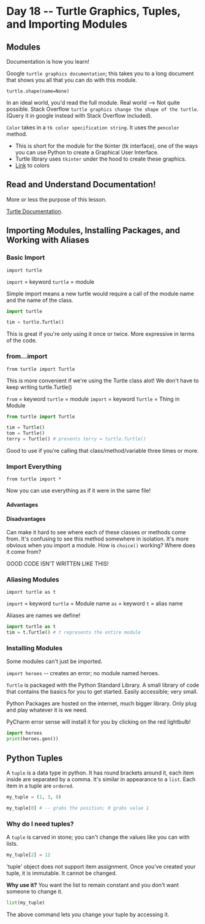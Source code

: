 # Day 18 -- Turtle Graphics, Tuples, and Importing Modules

## Modules

Documentation is how you learn!

Google `turtle graphics documentation`; this takes you to a long document that shows you all that you can do with this module.

`turtle.shape(name=None)`

In an ideal world, you'd read the full module. Real world --> Not quite possible. Stack Overflow `turtle graphics change the shape of the turtle`. (Query it in google instead with Stack Overflow included).

`Color` takes in a `tk color specification string`. It uses the `pencolor` method.
- This is short for the module for the tkinter (tk interface), one of the ways you can use Python to create a Graphical User Interface.
- Turtle library uses `tkinter` under the hood to create these graphics.
- [Link](https://trinket.io/docs/colors) to colors

## Read and Understand Documentation!

More or less the purpose of this lesson.

[Turtle Documentation](https://docs.python.org/3/library/turtle.html).

## Importing Modules, Installing Packages, and Working with Aliases

### Basic Import

`import turtle`

`import` = keyword
`turtle` = module

Simple import means a new turtle would require a call of the module name and the name of the class.

```py
import turtle

tim = turtle.Turtle()
```

This is great if you're only using it once or twice. More expressive in terms of the code.

### from...import

`from turtle import Turtle`

This is more convenient if we're using the Turtle class alot! We don't have to keep writing turtle.Turtle()

`from` = keyword
`turtle` = module
`import` = keyword
`Turtle` = Thing in Module

```py
from turtle import Turtle

tim = Turtle()
tom = Turtle()
terry = Turtle() # prevents terry = turtle.Turtle()
```

Good to use if you're calling that class/method/variable three times or more.

### Import Everything

`from turtle import *`

Now you can use everything as if it were in the same file!

#### Advantages


#### Disadvantages

Can make it hard to see where each of these classes or methods come from. It's confusing to see this method somewhere in isolation. It's more obvious when you import a module. How is `choice()` working? Where does it come from? 

GOOD CODE ISN'T WRITTEN LIKE THIS!

### Aliasing Modules

`import turtle as t`

`import` = keyword
`turtle` = Module name
`as` = keyword
`t` = alias name

Aliases are names we define!

```py
import turtle as t
tim = t.Turtle() # t represents the entire module
```

### Installing Modules

Some modules can't just be imported.

`import heroes` -- creates an error; no module named heroes. 

`Turtle` is packaged with the Python Standard Library. A small library of code that contains the basics for you to get started. Easily accessible; very small.

Python Packages are hosted on the internet, much bigger library. Only plug and play whatever it is we need.

PyCharm error sense will install it for you by clicking on the red lightbulb!

```py
import heroes
print(heroes.gen())
```

## Python Tuples

A `tuple` is a data type in python. It has round brackets around it, each item inside are separated by a comma. It's similar in appearance to a `list`. Each item in a tuple are `ordered`.

```py
my_tuple = (1, 3, 8)

my_tuple[0] # -- grabs the position; 0 grabs value 1
```

### Why do I need tuples?

A `tuple` is carved in stone; you can't change the values like you can with lists.

```py
my_tuple[2] = 12
```

'tuple' object does not support item assignment. Once you've created your tuple, it is immutable. It cannot be changed.

**Why use it?**
You want the list to remain constant and you don't want someone to change it.

```py
list(my_tuple)
```

The above command lets you change your tuple by accessing it.